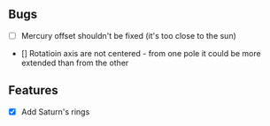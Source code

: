 ## Bugs
- [ ] Mercury offset shouldn't be fixed (it's too close to the sun)
- [] Rotatioin axis are not centered - from one pole it could be more extended than from the other

## Features
- [x] Add Saturn's rings